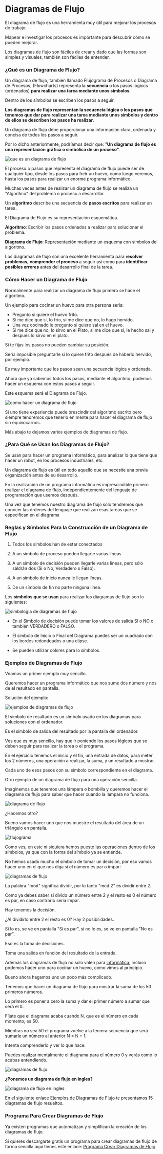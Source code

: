 
# Diagramas de Flujo

El diagrama de flujo es una herramienta muy útil para mejorar los procesos de trabajo.  

Mapear e investigar los procesos es importante para descubrir cómo se pueden mejorar.  
  
Los diagramas de flujo son fáciles de crear y dado que las formas son simples y visuales, también son fáciles de entender.  
  


### ¿Qué es un Diagrama de Flujo?

Un diagrama de flujo, también llamado Flujograma de Procesos o Diagrama de Procesos, (Flowcharts) representa la **secuencia** o los pasos lógicos (ordenados) **para realizar una tarea mediante unos símbolos**.  
  
Dentro de los símbolos se escriben los pasos a seguir.  
  
**Los diagramas de flujo representan la secuencia lógica o los pasos que tenemos que dar para realizar una tarea mediante unos símbolos y dentro de ellos se describen los pasos ha realizar**.  
  
Un diagrama de flujo debe proporcionar una información clara, ordenada y concisa de todos los pasos a seguir.  
  
Por lo dicho anteriormente, podríamos decir que: "**Un diagrama de flujo es una representación gráfica o simbólica de un proceso"**.  
  
![que es un diagrama de flujo](https://www.areatecnologia.com/informatica/imagenes/que-es-un-diagrama-de-flujo.jpg)  
  
El proceso o pasos que representa el diagrama de flujo puede ser de cualquier tipo, desde los pasos para freír un huevo, como luego veremos, hasta los pasos para realizar un enorme programa informático.  
  
Muchas veces antes de realizar un diagrama de flujo se realiza un "Algoritmo" del problema o proceso a desarrollar.  
  
Un **algoritmo** describe una secuencia de **pasos escritos** para realizar un tarea.  
  
El Diagrama de Flujo es su representación esquemática.  
  
**Algoritmo**: Escribir los pasos ordenados a realizar para solucionar el problema.  
  
**Diagrama de Flujo**: Representación mediante un esquema con símbolos del algoritmo.  
  
Los diagramas de flujo son una excelente herramienta para **resolver problemas**, **comprender el proceso** a seguir así como para **identificar posibles errores** antes del desarrollo final de la tarea.

### Cómo Hacer un Diagrama de Flujo

Normalmente para realizar un diagrama de flujo primero se hace el algoritmo.  
  
Un ejemplo para cocinar un huevo para otra persona sería:  
  
- Pregunto si quiere el huevo frito.  
- Si me dice que si, lo frio, si me dice que no, lo hago hervido.  
- Una vez cocinado le pregunto si quiere sal en el huevo.  
- Si me dice que no, lo sirvo en el Plato, si me dice que si, le hecho sal y después lo sirvo en el plato.  
  
Si te fijas los pasos no pueden cambiar su posición.  
  
Sería imposible preguntarle si lo quiere frito después de haberlo hervido, por ejemplo.  
  
Es muy importante que los pasos sean una secuencia lógica y ordenada.  
  
Ahora que ya sabemos todos los pasos, mediante el algoritmo, podemos hacer un esquema con estos pasos a seguir.  
  
Este esquema será el Diagrama de Flujo.  
  
![como hacer un diagrama de flujo](https://www.areatecnologia.com/informatica/imagenes/flujo-cocinar-huevo.jpg)  

Si uno tiene experiencia puede prescindir del algoritmo escrito pero siempre tendremos que tenerlo en mente para hacer el diagrama de flujo sin equivocarnos.  
  
Más abajo te dejamos varios ejemplos de diagramas de flujo.

### ¿Para Qué se Usan los Diagramas de Flujo?

Se usan para hacer un programa informático, para analizar lo que tiene que hacer un robot, en los procesos industriales, etc.  
  
Un diagrama de flujo es útil en todo aquello que se necesite una previa organización antes de su desarrollo.  
  
En la realización de un programa informático es imprescindible primero realizar el diagrama de flujo, independientemente del lenguaje de programación que usemos después.  
  
Una vez que tenemos nuestro diagrama de flujo solo tendremos que conocer las órdenes del lenguaje que realizan esas tareas que se especifican en el diagrama

### Reglas y Símbolos Para la Construcción de un Diagrama de Flujo

1. Todos los símbolos han de estar conectados  
  
2. A un símbolo de proceso pueden llegarle varias líneas  
  
3. A un símbolo de decisión pueden llegarle varias líneas, pero sólo saldrán dos (Si o No, Verdadero o Falso).  
  
4. A un símbolo de inicio nunca le llegan líneas.  
  
5. De un símbolo de fin no parte ninguna línea.  
  
Los **símbolos que se usan** para realizar los diagramas de flujo son lo siguientes:  
  
![simbologia de diagramas de flujo](https://www.areatecnologia.com/informatica/imagenes/simbolos-diagramas-de-flujo.jpg)  
  
- En el Símbolo de decisión puede tomar los valores de salida SI o NO o también VERDADERO o FALSO.  
  
- El símbolo de Inicio o Final del Diagrama puedes ser un cuadrado con los bordes redondeados o una elipse.  
  
- Se pueden utilizar colores para lo símbolos.

### Ejemplos de Diagramas de Flujo

Veamos un primer ejemplo muy sencillo.  
  
Queremos hacer un programa informático que nos sume dos número y nos de el resultado en pantalla.  
  
Solución del ejemplo:  
  
![ejemplos de diagramas de flujo](https://www.areatecnologia.com/informatica/imagenes/diagrama-flujo-numeros.jpeg)  
  
El símbolo de resultado es un símbolo usado en los diagramas para soluciones con el ordenador.  
  
Es el símbolo de salida del resultado por la pantalla del ordenador.  
  
Ves que es muy sencillo, hay que ir poniendo los pasos lógicos que se deben seguir para realizar la tarea o el programa.  
  
En el ejercicio tenemos el inicio y el fin, una entrada de datos, para meter los 2 números, una operación a realizar, la suma, y un resultado a mostrar.  
  
Cada uno de esos pasos con su símbolo correspondiente en el diagrama.  
  
Otro ejemplo de un diagrama de flujo para una operación sencilla.  
  
Imaginemos que tenemos una lámpara o bombilla y queremos hacer el diagrama de flujo para saber que hacer cuando la lámpara no funciona.  
  
![diagrama de flujo](https://www.areatecnologia.com/informatica/imagenes/diagrama-de-flujo.jpg)  
  
¿Hacemos otro?  
  
Bueno vamos hacer uno que nos muestre el resultado del área de un triángulo en pantalla.  
  
![flujograma](https://www.areatecnologia.com/informatica/imagenes/diagrama-flujo-area.jpg)  
  
Como ves, en este ni siquiera hemos puesto las operaciones dentro de los símbolos, ya que con la forma del símbolo ya se entiende.  
  
No hemos usado mucho el símbolo de tomar un decisión, por eso vamos hacer uno en el que nos diga si el número es par o impar:  
  
![diagramas de flujo](https://www.areatecnologia.com/informatica/imagenes/diagrama-flujo-par-impar.jpg)  
  
La palabra "mod" significa dividir, por lo tanto "mod 2" es dividir entre 2.  
  
Como ya debes saber si divido un número entre 2 y el resto es 0 el número es par, en caso contrario sería impar.  
  
Hay tenemos la decisión.  
  
¿Al dividirlo entre 2 el resto es 0? Hay 2 posibilidades.  
  
Si lo es, se ve en pantalla "Si es par", si no lo es, se ve en pantalla "No es par".  
  
Eso es la toma de decisiones.  
  
Toma una salida en función del resultado de la entrada.  
  
Además los diagramas de flujo no solo valen para [informática](https://www.areatecnologia.com/INFORMATICA.htm "aprender informatica"), incluso podemos hacer uno para cocinar un huevo, como vimos al principio.  
  
Bueno ahora hagamos uno un poco más complicado.  
  
Tenemos que hacer un diagrama de flujo para mostrar la suma de los 50 primeros números.  
  
Lo primero es poner a cero la suma y dar el primer número a sumar que será el 0.  
  
Fíjate que el diagrama acaba cuando N, que es el número en cada momento, es 50.  
  
Mientras no sea 50 el programa vuelve a la tercera secuencia que será sumarle un número al anterior N = N + 1.  
  
Intenta comprenderlo y ver lo que hace.  
  
Puedes realizar mentalmente el diagrama para el número 0 y verás como lo acabas entendiendo.  
  
![diagramas de flujo](https://www.areatecnologia.com/informatica/imagenes/diagrama-flujo-suma-numeros.jpg)  
  
**¿Ponemos un diagrama de flujo en ingles?**  
  
![diagrama de flujo en ingles](https://www.areatecnologia.com/imagenes/diagrama-de-flujo-en-ingles.jpg)  
  
En el siguiente enlace [Ejemplos de Diagramas de Flujo](https://www.areatecnologia.com/informatica/ejemplos-de-diagramas-de-flujo.html "ejemplos de diagramas de flujo") te presentamos 15 diagramas de flujo resueltos.  

### **Programa Para Crear Diagramas de Flujo**

Ya existen programas que automatizan y simplifican la creación de los diagramas de flujo.  
  
Si quieres descargarte gratis un programa para crear diagramas de flujo de forma sencilla aquí tienes este enlace: [Programa Crear Diagramas de Flujo](https://www.areatecnologia.com/DESCARGAS/programa-crear-diagrama-flujo.html "programa crear diagramas de flujo").  
  
  
 